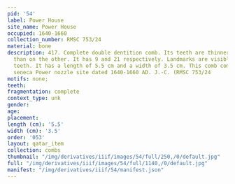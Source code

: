 ```yaml
---
pid: '54'
label: Power House
site_name: Power House
occupied: 1640-1660
collection_number: RMSC 753/24
material: bone
description: 417. Complete double dentition comb. Its teeth are thinner on one side
  than on the other. It has 9 and 21 respectively. Landmarks are visible above the
  teeth. It has a length of 5.5 cm and a width of 3.5 cm. This comb comes from the
  seneca Power nozzle site dated 1640-1660 AD. J.-C. (RMSC 753/24
motifs: none;
teeth:
fragmentation: complete
context_type: unk
gender:
age:
placement:
length (cm): '5.5'
width (cm): '3.5'
order: '053'
layout: qatar_item
collection: combs
thumbnail: "/img/derivatives/iiif/images/54/full/250,/0/default.jpg"
full: "/img/derivatives/iiif/images/54/full/1140,/0/default.jpg"
manifest: "/img/derivatives/iiif/54/manifest.json"
---
```

